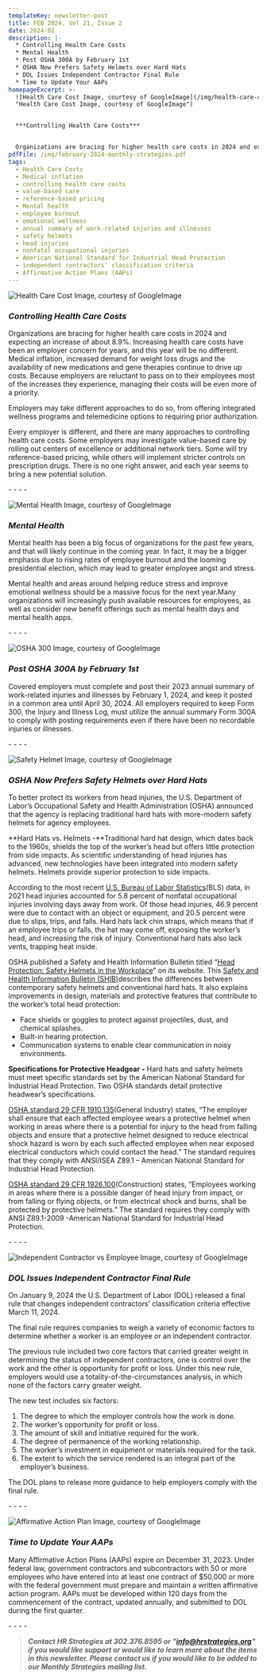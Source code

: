 ```yaml
---
templateKey: newsletter-post
title: FEB 2024, Vol 21, Issue 2
date: 2024-02
description: |-
  * Controlling Health Care Costs
  * Mental Health
  * Post OSHA 300A by February 1st
  * OSHA Now Prefers Safety Helmets over Hard Hats
  * DOL Issues Independent Contractor Final Rule
  * Time to Update Your AAPs
homepageExcerpt: >-
  ![Health Care Cost Image, courtesy of GoogleImage](/img/health-care-cost.jpg
  "Health Care Cost Image, courtesy of GoogleImage")


  ***Controlling Health Care Costs***


  Organizations are bracing for higher health care costs in 2024 and expecting an increase of about 8.9%. Increasing health care costs have been an employer concern for years, and this year will be no different. Medical inflation, increased demand for weight loss drugs and the availability of new medications and gene therapies continue to drive up costs. Because employers are reluctant to pass on to their employees most of the increases they experience, managing their costs will be even more of a priority.
pdfFile: /img/february-2024-monthly-strategies.pdf
tags:
  - Health Care Costs
  - Medical inflation
  - controlling health care costs
  - value-based care
  - reference-based pricing
  - Mental health
  - employee burnout
  - emotional wellness
  - annual summary of work-related injuries and illnesses
  - safety helmets
  - head injuries
  - nonfatal occupational injuries
  - American National Standard for Industrial Head Protection
  - independent contractors’ classification criteria
  - Affirmative Action Plans (AAPs)
---
```

![Health Care Cost Image, courtesy of GoogleImage](/img/health-care-cost.jpg "Health Care Cost Image, courtesy of GoogleImage")

### ***Controlling Health Care Costs***

Organizations are bracing for higher health care costs in 2024 and expecting an increase of about 8.9%. Increasing health care costs have been an employer concern for years, and this year will be no different. Medical inflation, increased demand for weight loss drugs and the availability of new medications and gene therapies continue to drive up costs. Because employers are reluctant to pass on to their employees most of the increases they experience, managing their costs will be even more of a priority.

Employers may take different approaches to do so, from offering integrated wellness programs and telemedicine options to requiring prior authorization.

Every employer is different, and there are many approaches to controlling health care costs. Some employers may investigate value-based care by rolling out centers of excellence or additional network tiers. Some will try reference-based pricing, while others will implement stricter controls on prescription drugs. There is no one right answer, and each year seems to bring a new potential solution.

\-﻿ - - -

![Mental Health Image, courtesy of GoogleImage](/img/mental-health.jpg "Mental Health Image, courtesy of GoogleImage")

### ***Mental Health***

Mental health has been a big focus of organizations for the past few years, and that will likely continue in the coming year. In fact, it may be a bigger emphasis due to rising rates of employee burnout and the looming presidential election, which may lead to greater employee angst and stress.

Mental health and areas around helping reduce stress and improve emotional wellness should be a massive focus for the next year.Many organizations will increasingly push available resources for employees, as well as consider new benefit offerings such as mental health days and mental health apps.

\-﻿ - - -

![OSHA 300 Image, courtesy of GoogleImage](/img/osha-300.jpg "OSHA 300 Image, courtesy of GoogleImage")

### ***Post OSHA 300A by February 1st***

Covered employers must complete and post their 2023 annual summary of work-related injuries and illnesses by February 1, 2024, and keep it posted in a common area until April 30, 2024. All employers required to keep Form 300, the Injury and Illness Log, must utilize the annual summary Form 300A to comply with posting requirements even if there have been no recordable injuries or illnesses.

\-﻿ - - -

![Safety Helmet Image, courtesy of GoogleImage](/img/safety-helmet.jpg "Safety Helmet Image, courtesy of GoogleImage")

### ***OSHA Now Prefers Safety Helmets over Hard Hats***

To better protect its workers from head injuries, the U.S. Department of Labor’s Occupational Safety and Health Administration (OSHA) announced that the agency is replacing traditional hard hats with more-modern safety helmets for agency employees.

**Hard Hats vs. Helmets -**Traditional hard hat design, which dates back to the 1960s, shields the top of the worker’s head but offers little protection from side impacts. As scientific understanding of head injuries has advanced, new technologies have been integrated into modern safety helmets. Helmets provide superior protection to side impacts.

According to the most recent [U.S. Bureau of Labor Statistics](https://www.bls.gov/iif/)(BLS) data, in 2021 head injuries accounted for 5.8 percent of nonfatal occupational injuries involving days away from work. Of those head injuries, 46.9 percent were due to contact with an object or equipment, and 20.5 percent were due to slips, trips, and falls. Hard hats lack chin straps, which means that if an employee trips or falls, the hat may come off, exposing the worker’s head, and increasing the risk of injury. Conventional hard hats also lack vents, trapping heat inside.

OSHA published a Safety and Health Information Bulletin titled “[Head Protection: Safety Helmets in the Workplace](https://urldefense.proofpoint.com/v2/url?u=https-3A__lnks.gd_l_eyJhbGciOiJIUzI1NiJ9.eyJidWxsZXRpbl9saW5rX2lkIjoxMDIsInVyaSI6ImJwMjpjbGljayIsInVybCI6Imh0dHBzOi8vd3d3Lm9zaGEuZ292L3NpdGVzL2RlZmF1bHQvZmlsZXMvcHVibGljYXRpb25zL3NhZmV0eV9oZWxtZXRfc2hpYi5wZGYiLCJidWxsZXRpbl9pZCI6IjIwMjMxMjExLjg2OTQxMjUxIn0.n8ZpOFlCuhGyco26WHbosCUbcwaFd1BzvPh6agDthu4_s_60282646_br_232727744457-2Dl&d=DwMFAA&c=nQOnw6HHAeKBNxj23OXhOw&r=l8hrXaCtq0NkHyqxnGg12NWr9OdBLdbaR7syXgv_DkE&m=a2AibWkf7VAeyFSp4OtDTUjJUOw7wDzV7BvwxkowD9FuYF0h2p3x4YgAR-6Wlou7&s=is_m93sJzBvcf86iUfGGqF-Eq_iS8P-zw9ZB5xzhc-U&e=)” on its website. This [Safety and Health Information Bulletin (SHIB)](https://www.osha.gov/shib)describes the differences between contemporary safety helmets and conventional hard hats. It also explains improvements in design, materials and protective features that contribute to the worker’s total head protection:

* Face shields or goggles to protect against projectiles, dust, and chemical splashes.
* Built-in hearing protection.
* Communication systems to enable clear communication in noisy environments.

**Specifications for Protective Headgear -** Hard hats and safety helmets must meet specific standards set by the American National Standard for Industrial Head Protection. Two OSHA standards detail protective headwear’s specifications.

[OSHA standard 29 CFR 1910.135](https://www.osha.gov/laws-regs/regulations/standardnumber/1910/1910.135)(General Industry) states, “The employer shall ensure that each affected employee wears a protective helmet when working in areas where there is a potential for injury to the head from falling objects and ensure that a protective helmet designed to reduce electrical shock hazard is worn by each such affected employee when near exposed electrical conductors which could contact the head.” The standard requires that they comply with ANSI/ISEA Z89.1 – American National Standard for Industrial Head Protection.

[OSHA standard 29 CFR 1926.100](https://www.osha.gov/laws-regs/regulations/standardnumber/1926/1926.100)(Construction) states, “Employees working in areas where there is a possible danger of head injury from impact, or from falling or flying objects, or from electrical shock and burns, shall be protected by protective helmets.” The standard requires they comply with ANSI Z89.1-2009 -American National Standard for Industrial Head Protection.

\-﻿ - - -

![Independent Contractor vs Employee Image, courtesy of GoogleImage](/img/independent-contractor-vs-employee.jpg "Independent Contractor vs Employee Image, courtesy of GoogleImage")

### ***DOL Issues Independent Contractor Final Rule***

On January 9, 2024 the U.S. Department of Labor (DOL) released a final rule that changes independent contractors’ classification criteria effective March 11, 2024.

The final rule requires companies to weigh a variety of economic factors to determine whether a worker is an employee or an independent contractor.

The previous rule [](<>)included two core factors that carried greater weight in determining the status of independent cont[](<>)ractors, one is control over the work and the other is opportunity for profit or loss. Under this new rule, employers would use a totality-of-the-circumstances analysis, in which none of the factors carry greater weight.

The new test includes six factors:

1. The degree to which the employer controls how the work is done.
2. The worker’s opportunity for profit or loss.
3. The amount of skill and initiative required for the work.
4. The degree of permanence of the working relationship.
5. The worker’s investment in equipment or materials required for the task.
6. The extent to which the service rendered is an integral part of the employer’s business.

The DOL plans to release more guidance to help employers comply with the final rule.

\-﻿ - - -

![Affirmative Action Plan Image, courtesy of GoogleImage](/img/aap3.jpg "Affirmative Action Plan Image, courtesy of GoogleImage")

### ***Time to Update Your AAPs***

Many Affirmative Action Plans (AAPs) expire on December 31, 2023. Under federal law, government contractors and subcontractors with 50 or more employees who have entered into at least one contract of $50,000 or more with the federal government must prepare and maintain a written affirmative action program. AAPs must be developed within 120 days from the commencement of the contract, updated annually, and submitted to DOL during the first quarter.

\-﻿ - - -

> ***Contact HR Strategies at 302.376.8595 or "info@hrstrategies.org" if you would like support or would like to learn more about the items in this newsletter. Please contact us if you would like to be added to our Monthly Strategies mailing list.***